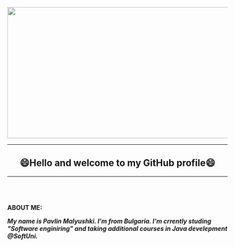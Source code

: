 <p align="center">
<a href="#"><img src="https://user-images.githubusercontent.com/106867355/189471321-469dd3b1-e139-4b7c-8d86-98d60a3392b0.jpg"  width="600" height="300" /></a>
</p>
<hr align="center"/>
<h2 align="center" >😄Hello and welcome to my GitHub profile😄</h2 >
<hr align="center"/>
<br>
<br>
<p><strong>ABOUT ME:<strong/><p/>
<p><i>My name is Pavlin Malyushki. I'm from Bulgaria. I'm crrently studing "Software enginiring" and taking additional courses in Java develepment @SoftUni.<p></i>
